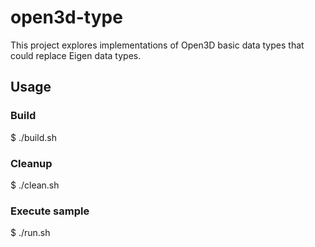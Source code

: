 # open3d-type

This project explores implementations of Open3D basic data types that could replace Eigen data types.

## Usage

### Build

$ ./build.sh

### Cleanup

$ ./clean.sh

### Execute sample

$ ./run.sh
